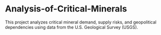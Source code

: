 # Analysis-of-Critical-Minerals
This project analyzes critical mineral demand, supply risks, and geopolitical dependencies using data from the U.S. Geological Survey (USGS). 
